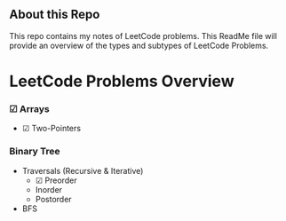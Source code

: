 ## About this Repo 
This repo contains my notes of LeetCode problems. This ReadMe file will provide an overview of the types and subtypes of LeetCode Problems.

# LeetCode Problems Overview
### ☑ Arrays
 + ☑ Two-Pointers
### Binary Tree
+ Traversals (Recursive & Iterative)
    + ☑ Preorder
    + Inorder
    + Postorder
+ BFS

 
